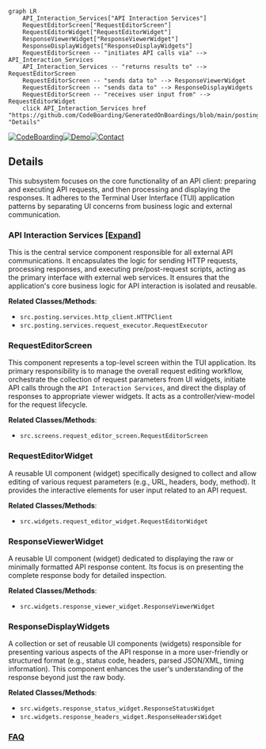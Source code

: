 ```mermaid
graph LR
    API_Interaction_Services["API Interaction Services"]
    RequestEditorScreen["RequestEditorScreen"]
    RequestEditorWidget["RequestEditorWidget"]
    ResponseViewerWidget["ResponseViewerWidget"]
    ResponseDisplayWidgets["ResponseDisplayWidgets"]
    RequestEditorScreen -- "initiates API calls via" --> API_Interaction_Services
    API_Interaction_Services -- "returns results to" --> RequestEditorScreen
    RequestEditorScreen -- "sends data to" --> ResponseViewerWidget
    RequestEditorScreen -- "sends data to" --> ResponseDisplayWidgets
    RequestEditorScreen -- "receives user input from" --> RequestEditorWidget
    click API_Interaction_Services href "https://github.com/CodeBoarding/GeneratedOnBoardings/blob/main/posting/API_Interaction_Services.md" "Details"
```

[![CodeBoarding](https://img.shields.io/badge/Generated%20by-CodeBoarding-9cf?style=flat-square)](https://github.com/CodeBoarding/CodeBoarding)[![Demo](https://img.shields.io/badge/Try%20our-Demo-blue?style=flat-square)](https://www.codeboarding.org/demo)[![Contact](https://img.shields.io/badge/Contact%20us%20-%20contact@codeboarding.org-lightgrey?style=flat-square)](mailto:contact@codeboarding.org)

## Details

This subsystem focuses on the core functionality of an API client: preparing and executing API requests, and then processing and displaying the responses. It adheres to the Terminal User Interface (TUI) application patterns by separating UI concerns from business logic and external communication.

### API Interaction Services [[Expand]](./API_Interaction_Services.md)
This is the central service component responsible for all external API communications. It encapsulates the logic for sending HTTP requests, processing responses, and executing pre/post-request scripts, acting as the primary interface with external web services. It ensures that the application's core business logic for API interaction is isolated and reusable.


**Related Classes/Methods**:

- `src.posting.services.http_client.HTTPClient`
- `src.posting.services.request_executor.RequestExecutor`


### RequestEditorScreen
This component represents a top-level screen within the TUI application. Its primary responsibility is to manage the overall request editing workflow, orchestrate the collection of request parameters from UI widgets, initiate API calls through the `API Interaction Services`, and direct the display of responses to appropriate viewer widgets. It acts as a controller/view-model for the request lifecycle.


**Related Classes/Methods**:

- `src.screens.request_editor_screen.RequestEditorScreen`


### RequestEditorWidget
A reusable UI component (widget) specifically designed to collect and allow editing of various request parameters (e.g., URL, headers, body, method). It provides the interactive elements for user input related to an API request.


**Related Classes/Methods**:

- `src.widgets.request_editor_widget.RequestEditorWidget`


### ResponseViewerWidget
A reusable UI component (widget) dedicated to displaying the raw or minimally formatted API response content. Its focus is on presenting the complete response body for detailed inspection.


**Related Classes/Methods**:

- `src.widgets.response_viewer_widget.ResponseViewerWidget`


### ResponseDisplayWidgets
A collection or set of reusable UI components (widgets) responsible for presenting various aspects of the API response in a more user-friendly or structured format (e.g., status code, headers, parsed JSON/XML, timing information). This component enhances the user's understanding of the response beyond just the raw body.


**Related Classes/Methods**:

- `src.widgets.response_status_widget.ResponseStatusWidget`
- `src.widgets.response_headers_widget.ResponseHeadersWidget`




### [FAQ](https://github.com/CodeBoarding/GeneratedOnBoardings/tree/main?tab=readme-ov-file#faq)